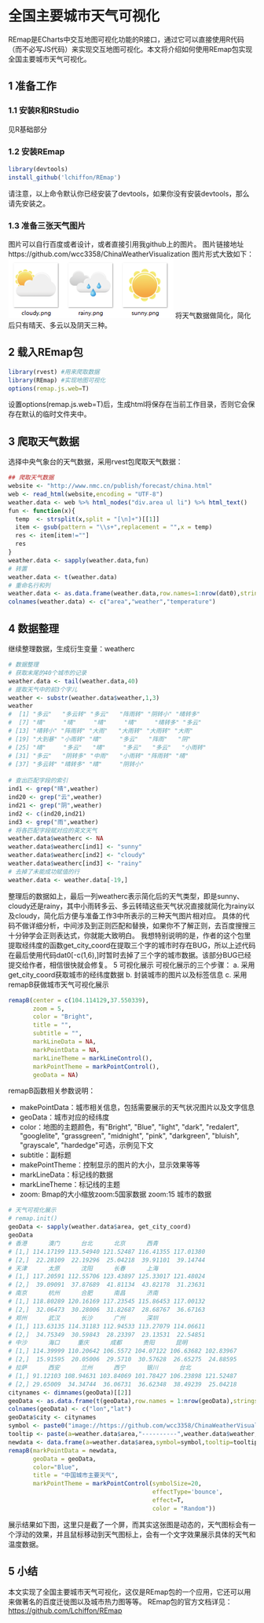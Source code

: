 # 全国主要城市天气可视化
REmap是ECharts中交互地图可视化功能的R接口，通过它可以直接使用R代码（而不必写JS代码）来实现交互地图可视化。本文将介绍如何使用REmap包实现全国主要城市天气可视化。
## 1 准备工作
### 1.1 安装R和RStudio
见R基础部分
### 1.2 安装REmap
``` r
library(devtools)
install_github('lchiffon/REmap')
```
请注意，以上命令默认你已经安装了devtools，如果你没有安装devtools，那么请先安装之。
### 1.3 准备三张天气图片
图片可以自行百度或者设计，或者直接引用我github上的图片。
图片链接地址https://github.com/wcc3358/ChinaWeatherVisualization
图片形式大致如下：
![](pictures/weather.png)
将天气数据做简化，简化后只有晴天、多云以及阴天三种。
## 2 载入REmap包
``` r
library(rvest) #用来爬取数据
library(REmap) #实现地图可视化
options(remap.js.web=T)
```
设置options(remap.js.web=T)后，生成html将保存在当前工作目录，否则它会保存在默认的临时文件夹中。
## 3 爬取天气数据
选择中央气象台的天气数据，采用rvest包爬取天气数据：
 
 
``` r
## 爬取天气数据
website <- "http://www.nmc.cn/publish/forecast/china.html"
web <- read_html(website,encoding = "UTF-8") 
weather.data <- web %>% html_nodes("div.area ul li") %>% html_text()
fun <- function(x){
  temp  <- strsplit(x,split = "[\n]+")[[1]]  
  item <- gsub(pattern = "\\s+",replacement = "",x = temp)  
  res <- item[item!=""]
  res
}
weather.data <- sapply(weather.data,fun)
# 转置
weather.data <- t(weather.data)
# 重命名行和列
weather.data <- as.data.frame(weather.data,row.names=1:nrow(dat0),stringsAsFactors=FALSE)
colnames(weather.data) <- c("area","weather","temperature")
```
## 4 数据整理
继续整理数据，生成衍生变量：weatherc
``` r
# 数据整理
# 获取末尾的40个城市的记录
weather.data <- tail(weather.data,40)
# 提取天气中的前3个字儿
weather <- substr(weather.data$weather,1,3)
weather
#  [1] "多云"   "多云转" "多云"   "阵雨转" "阴转小" "晴转多"
#  [7] "晴"     "晴"     "晴"     "晴"     "晴转多" "多云"  
# [13] "晴转小" "阵雨转" "大雨"   "大雨转" "大雨转" "大雨"  
# [19] "大到暴" "小雨转" "晴"     "多云"   "阵雨"   "阴"    
# [25] "晴"     "多云"   "晴"     "多云"   "多云"   "小雨转"
# [31] "多云"   "阴转多" "中雨"   "小雨转" "阵雨转" "晴"    
# [37] "多云转" "晴转多" "晴"     "阴转小"

# 查出匹配字段的索引
ind1 <- grep("晴",weather)
ind20 <- grep("云",weather)
ind21 <- grep("阴",weather)
ind2 <- c(ind20,ind21)
ind3 <- grep("雨",weather)
# 将各匹配字段赋对应的英文天气
weather.data$weatherc <- NA
weather.data$weatherc[ind1] <- "sunny"
weather.data$weatherc[ind2] <- "cloudy"
weather.data$weatherc[ind3] <- "rainy"
# 去掉了未能成功赋值的行
weather.data <- weather.data[-19,]
```
整理后的数据如上，最后一列weatherc表示简化后的天气类型，即是sunny、cloudy还是rainy，其中小雨转多云、多云转晴这些天气状况直接就简化为rainy以及cloudy，简化后方便与准备工作3中所表示的三种天气图片相对应。
具体的代码不做详细分析，中间涉及到正则匹配和替换，如果你不了解正则，去百度搜搜三十分钟学会正则表达式，你就能大致明白。
我想特别说明的是，作者的这个包里提取经纬度的函数get_city_coord在提取三个字的城市时存在BUG，所以上述代码在最后使用代码dat0[-c(1,6),]时暂时去掉了三个字的城市数据。该部分BUG已经提交给作者，相信很快就会修复。
5 可视化展示
可视化展示的三个步骤：
a.	采用get_city_coord获取城市的经纬度数据
b.	封装城市的图片以及标签信息
c.	采用remapB获做城市天气可视化展示
``` r
remapB(center = c(104.114129,37.550339),
       zoom = 5,
       color = "Bright",
       title = "",
       subtitle = "",
       markLineData = NA,
       markPointData = NA,
       markLineTheme = markLineControl(),
       markPointTheme = markPointControl(),
       geoData = NA)
```
remapB函数相关参数说明：
- 	makePointData：城市相关信息，包括需要展示的天气状况图片以及文字信息
- 	geoData：城市对应的经纬度
- 	color：地图的主题颜色，有"Bright", "Blue", "light", "dark", "redalert", "googlelite", "grassgreen", "midnight", "pink", "darkgreen", "bluish", "grayscale", "hardedge"可选，示例见下文
- 	subtitle：副标题
- 	makePointTheme：控制显示的图片的大小，显示效果等等
- 	markLineData：标记线的数据
- 	markLineTheme：标记线的主题
- 	zoom: Bmap的大小缩放zoom:5国家数据 zoom:15 城市的数据
 
``` r 
# 天气可视化展示
# remap.init()
geoData <- sapply(weather.data$area, get_city_coord)
geoData
# 香港      澳门      台北      北京      西青
# [1,] 114.17199 113.54940 121.52487 116.41355 117.01380
# [2,]  22.28109  22.19296  25.04218  39.91101  39.14744
# 天津      太原      沈阳      长春      上海
# [1,] 117.20591 112.55706 123.43897 125.33017 121.48024
# [2,]  39.09091  37.87689  41.81134  43.82178  31.23631
# 南京      杭州      合肥      南昌      济南
# [1,] 118.80289 120.16169 117.23545 115.86453 117.00132
# [2,]  32.06473  30.28006  31.82687  28.68767  36.67163
# 郑州      武汉      长沙      广州      深圳
# [1,] 113.63135 114.31183 112.94533 113.27079 114.06611
# [2,]  34.75349  30.59843  28.23397  23.13531  22.54851
# 中沙      海口     重庆      成都      贵阳      昆明
# [1,] 114.39999 110.20642 106.5572 104.07122 106.63682 102.83967
# [2,]  15.91595  20.05006  29.5710  30.57628  26.65275  24.88595
# 拉萨      西安      兰州      西宁      银川      台北
# [1,] 91.12103 108.94631 103.84069 101.78427 106.23898 121.52487
# [2,] 29.65009  34.34744  36.06731  36.62348  38.49239  25.04218
citynames <- dimnames(geoData)[[2]]
geoData <- as.data.frame(t(geoData),row.names = 1:nrow(geoData),stringsAsFactors = FALSE)
colnames(geoData) <- c("lon","lat")
geoData$city <- citynames
symbol <- paste0("image://https://github.com/wcc3358/ChinaWeatherVisualization/",weather.data$weatherc,".png")
tooltip <- paste(a=weather.data$area,"----------",weather.data$weather,weather.data$temperature,sep="<br>")
newdata <- data.frame(a=weather.data$area,symbol=symbol,tooltip=tooltip,stringsAsFactors=FALSE)
remapB(markPointData = newdata,
       geoData = geoData,
       color="Blue",
       title = "中国城市主要天气",
       markPointTheme = markPointControl(symbolSize=20,
                                         effectType='bounce',
                                         effect=T,
                                         color = "Random"))
```
展示结果如下图，这里只是截了一个屏，而其实这张图是动态的，天气图标会有一个浮动的效果，并且鼠标移动到天气图标上，会有一个文字效果展示具体的天气和温度数据。
 

## 5 小结
本文实现了全国主要城市天气可视化，这仅是REmap包的一个应用，它还可以用来做著名的百度迁徙图以及城市热力图等等。
REmap包的官方文档详见：https://github.com/Lchiffon/REmap


